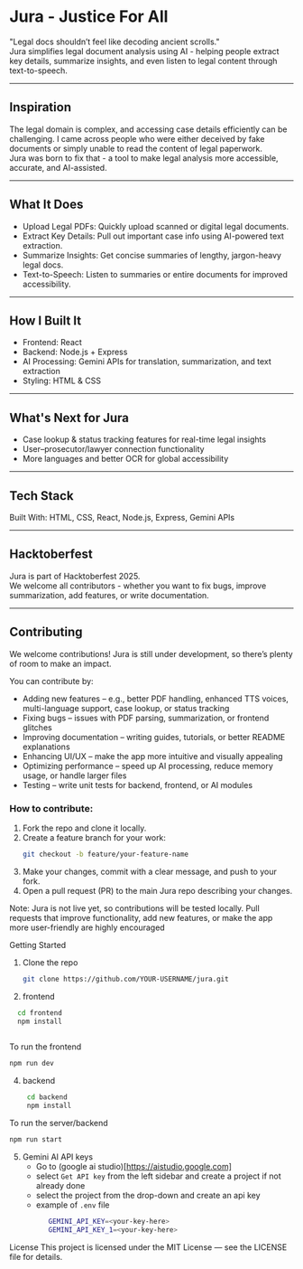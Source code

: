 # Jura - Justice For All

"Legal docs shouldn’t feel like decoding ancient scrolls."  
Jura simplifies legal document analysis using AI - helping people extract key details, summarize insights, and even listen to legal content through text-to-speech.

---

## Inspiration

The legal domain is complex, and accessing case details efficiently can be challenging. I came across people who were either deceived by fake documents or simply unable to read the content of legal paperwork.  
Jura was born to fix that - a tool to make legal analysis more accessible, accurate, and AI-assisted.

---

## What It Does

- Upload Legal PDFs: Quickly upload scanned or digital legal documents.  
- Extract Key Details: Pull out important case info using AI-powered text extraction.  
- Summarize Insights: Get concise summaries of lengthy, jargon-heavy legal docs.  
- Text-to-Speech: Listen to summaries or entire documents for improved accessibility.

---

## How I Built It

- Frontend: React  
- Backend: Node.js + Express  
- AI Processing: Gemini APIs for translation, summarization, and text extraction  
- Styling: HTML & CSS  

---

## What's Next for Jura

- Case lookup & status tracking features for real-time legal insights  
- User–prosecutor/lawyer connection functionality  
- More languages and better OCR for global accessibility

---

## Tech Stack

Built With: HTML, CSS, React, Node.js, Express, Gemini APIs

---

## Hacktoberfest

Jura is part of Hacktoberfest 2025.  
We welcome all contributors - whether you want to fix bugs, improve summarization, add features, or write documentation.

---

## Contributing

We welcome contributions! Jura is still under development, so there’s plenty of room to make an impact.

You can contribute by:  
- Adding new features – e.g., better PDF handling, enhanced TTS voices, multi-language support, case lookup, or status tracking  
- Fixing bugs – issues with PDF parsing, summarization, or frontend glitches  
- Improving documentation – writing guides, tutorials, or better README explanations  
- Enhancing UI/UX – make the app more intuitive and visually appealing  
- Optimizing performance – speed up AI processing, reduce memory usage, or handle larger files  
- Testing – write unit tests for backend, frontend, or AI modules  

### How to contribute:
1. Fork the repo and clone it locally.  
2. Create a feature branch for your work:  
   ```bash
   git checkout -b feature/your-feature-name
   ```
3. Make your changes, commit with a clear message, and push to your fork.
4. Open a pull request (PR) to the main Jura repo describing your changes.

Note: Jura is not live yet, so contributions will be tested locally. Pull requests that improve functionality, add new features, or make the app more user-friendly are highly encouraged

Getting Started
1. Clone the repo
    ```bash
    git clone https://github.com/YOUR-USERNAME/jura.git
    
    ```

2.  frontend
   ```bash
     cd frontend
     npm install
    
   ```
   To run the frontend 
   ```bash
   npm run dev
   ```     
4. backend
   ```bash
    cd backend
    npm install
   ```
  To run the server/backend
  ```bash
  npm run start
  ```
5. Gemini AI API keys
   - Go to (google ai studio)[https://aistudio.google.com]
   - select `Get API key` from the left sidebar and create a project if not already done
   - select the project from the drop-down and create an api key
   - example of `.env` file
      ```bash
         GEMINI_API_KEY=<your-key-here>
         GEMINI_API_KEY_1=<your-key-here>
      ```
      
License
This project is licensed under the MIT License — see the LICENSE file for details.
